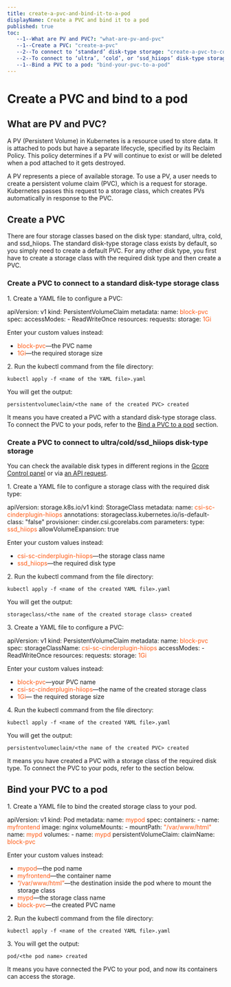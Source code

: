 ```yaml
---
title: create-a-pvc-and-bind-it-to-a-pod
displayName: Create a PVC and bind it to a pod
published: true
toc:
   --1--What are PV and PVC?: "what-are-pv-and-pvc"
   --1--Create a PVC: "create-a-pvc"
   --2--To connect to ‘standard’ disk-type storage: "create-a-pvc-to-connect-to-a-standard-disk-type-storage-class"
   --2--To connect to ‘ultra’, ‘cold’, or ‘ssd_hiiops’ disk-type storage: "create-a-pvc-to-connect-to-ultra-cold-ssd-hiiops-disk-type-storage"
   --1--Bind a PVC to a pod: "bind-your-pvc-to-a-pod"
---
```

# Create a PVC and bind to a pod
  
## What are PV and PVC?

A PV (Persistent Volume) in Kubernetes is a resource used to store data. It is attached to pods but have a separate lifecycle, specified by its Reclaim Policy. This policy determines if a PV will continue to exist or will be deleted when a pod attached to it gets destroyed.

A PV represents a piece of available storage. To use a PV, a user needs to create a persistent volume claim (PVC), which is a request for storage. Kubernetes passes this request to a storage class, which creates PVs automatically in response to the PVC.

## Create a PVC

There are four storage classes based on the disk type: standard, ultra, cold, and ssd\_hiiops. The standard disk-type storage class exists by default, so you simply need to create a default PVC. For any other disk type, you first have to create a storage class with the required disk type and then create a PVC.

### Create a PVC to connect to a standard disk-type storage class

1\. Create a YAML file to configure a PVC:

<code-block>
apiVersion: v1  
kind: PersistentVolumeClaim  
metadata:  
  name: <span style="color:#FF5913">block-pvc</span>  
spec:  
  accessModes:  
    - ReadWriteOnce  
  resources:  
    requests:  
      storage: <span style="color:#FF5913">1Gi</span>
</code-block>

Enter your custom values instead:

- <span style="color:#FF5913">block-pvc</span>—the PVC name  
- <span style="color:#FF5913">1Gi</span>—the required storage size

2\. Run the kubectl command from the file directory:

```
kubectl apply -f <name of the YAML file>.yaml
```

You will get the output:

```
persistentvolumeclaim/<the name of the created PVC> created
```

It means you have created a PVC with a standard disk-type storage class. To connect the PVC to your pods, refer to the [Bind a PVC to a pod](bind-your-pvc-to-a-pod) section.

### Create a PVC to connect to ultra/cold/ssd_hiiops disk-type storage

You can check the available disk types in different regions in the <a href="https://cloud.gcore.com/cloud/projects/list" target="_blank">Gcore Control panel</a> or via <a href="https://apidocs.gcore.com/cloud" target="_blank">an API request</a>.

1\. Create a YAML file to configure a storage class with the required disk type:

<code-block>
apiVersion: storage.k8s.io/v1  
kind: StorageClass  
metadata:  
  name: <span style="color:#FF5913">csi-sc-cinderplugin-hiiops</span>  
  annotations:  
    storageclass.kubernetes.io/is-default-class: "false"  
provisioner: cinder.csi.gcorelabs.com  
parameters:  
  type: <span style="color:#FF5913">ssd_hiiops</span>  
allowVolumeExpansion: true
</code-block>

Enter your custom values instead:

- <span style="color:#FF5913">csi-sc-cinderplugin-hiiops</span>—the storage class name  
- <span style="color:#FF5913">ssd_hiiops</span>—the required disk type

2\. Run the kubectl command from the file directory:

```
kubectl apply -f <name of the created YAML file>.yaml
```

You will get the output:

```
storageclass/<the name of the created storage class> created
```

3\. Create a YAML file to configure a PVC:

<code-block>
apiVersion: v1  
kind: PersistentVolumeClaim  
metadata:  
  name: <span style="color:#FF5913">block-pvc</span>  
spec:  
  storageClassName: <span style="color:#FF5913">csi-sc-cinderplugin-hiiops</span>  
  accessModes:  
    - ReadWriteOnce  
  resources:  
    requests:  
      storage: <span style="color:#FF5913">1Gi</span>
</code-block>

Enter your custom values instead:

- <span style="color:#FF5913">block-pvc</span>—your PVC name  
- <span style="color:#FF5913">csi-sc-cinderplugin-hiiops</span>—the name of the created storage class  
- <span style="color:#FF5913">1Gi</span>— the required storage size

4\. Run the kubectl command from the file directory:

```
kubectl apply -f <name of the created YAML file>.yaml
```

You will get the output:

```
persistentvolumeclaim/<the name of the created PVC> created
```

It means you have created a PVC with a storage class of the required disk type. To connect the PVC to your pods, refer to the section below.

## Bind your PVC to a pod

1\. Create a YAML file to bind the created storage class to your pod.

<code-block>
apiVersion: v1  
kind: Pod  
metadata:  
  name: <span style="color:#FF5913">mypod</span>
spec:  
  containers:  
    - name: <span style="color:#FF5913">myfrontend</span>
      image: nginx  
      volumeMounts:  
        - mountPath: <span style="color:#FF5913">"/var/www/html"</span>
          name: <span style="color:#FF5913">mypd</span>
  volumes:  
    - name: <span style="color:#FF5913">mypd</span>
      persistentVolumeClaim:  
        claimName: <span style="color:#FF5913">block-pvc</span>
</code-block>

Enter your custom values instead:

- <span style="color:#FF5913">mypod</span>—the pod name  
- <span style="color:#FF5913">myfrontend</span>—the container name  
- <span style="color:#FF5913">“/var/www/html”</span>—the destination inside the pod where to mount the storage class  
- <span style="color:#FF5913">mypd</span>—the storage class name  
- <span style="color:#FF5913">block-pvc</span>—the created PVC name

2\. Run the kubectl command from the file directory:

```
kubectl apply -f <name of the created YAML file>.yaml
```

3\. You will get the output:

```
pod/<the pod name> created
```

It means you have connected the PVC to your pod, and now its containers can access the storage.